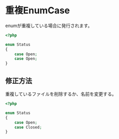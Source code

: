# 重複EnumCase

enumが重複している場合に発行されます。

```php
<?php

enum Status 
{
    case Open;
    case Open;
}
```

## 修正方法

重複しているファイルを削除するか、名前を変更する。

```php
<?php

enum Status 
{
    case Open;
    case Closed;
}
```
